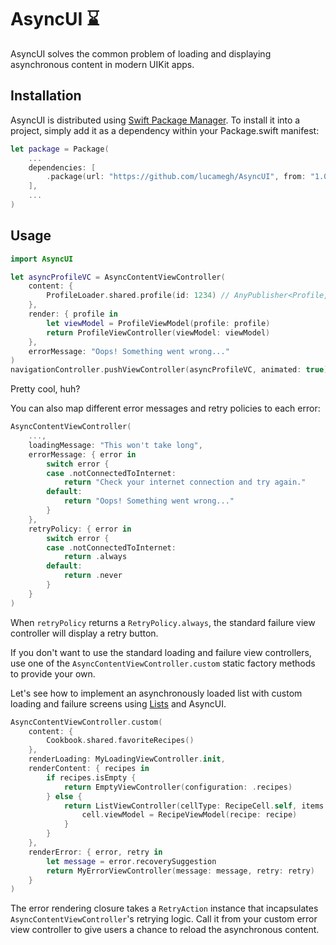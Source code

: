 # AsyncUI ⌛️

AsyncUI solves the common problem of loading and displaying asynchronous content in modern UIKit apps.

## Installation

AsyncUI is distributed using [Swift Package Manager](https://swift.org/package-manager). To install it into a project, simply add it as a dependency within your Package.swift manifest:

```swift
let package = Package(
    ...
    dependencies: [
        .package(url: "https://github.com/lucamegh/AsyncUI", from: "1.0.0")
    ],
    ...
)
```

## Usage

```swift
import AsyncUI

let asyncProfileVC = AsyncContentViewController(
    content: {
        ProfileLoader.shared.profile(id: 1234) // AnyPublisher<Profile, ProfileLoader.Error>
    },
    render: { profile in
        let viewModel = ProfileViewModel(profile: profile)
        return ProfileViewController(viewModel: viewModel)
    },
    errorMessage: "Oops! Something went wrong..."
)
navigationController.pushViewController(asyncProfileVC, animated: true)
```

Pretty cool, huh? 

You can also map different error messages and retry policies to each error:

```swift
AsyncContentViewController(
    ...,
    loadingMessage: "This won't take long",
    errorMessage: { error in
        switch error {
        case .notConnectedToInternet:
            return "Check your internet connection and try again."
        default:
            return "Oops! Something went wrong..."
        }
    },
    retryPolicy: { error in
        switch error {
        case .notConnectedToInternet:
            return .always
        default:
            return .never
        }
    }
)
```

When `retryPolicy` returns a `RetryPolicy.always`, the standard failure view controller will display a retry button.

If you don't want to use the standard loading and failure view controllers, use one of the `AsyncContentViewController.custom` static factory methods to provide your own.

Let's see how to implement an asynchronously loaded list with custom loading and failure screens using [Lists](https://github.com/lucamegh/Lists) and AsyncUI.

```swift
AsyncContentViewController.custom(
    content: { 
        Cookbook.shared.favoriteRecipes()
    },
    renderLoading: MyLoadingViewController.init,
    renderContent: { recipes in
        if recipes.isEmpty {
            return EmptyViewController(configuration: .recipes)
        } else {
            return ListViewController(cellType: RecipeCell.self, items: recipes) { cell, recipe in
                cell.viewModel = RecipeViewModel(recipe: recipe)
            }
        }
    },
    renderError: { error, retry in
        let message = error.recoverySuggestion
        return MyErrorViewController(message: message, retry: retry)
    }
)
```

The error rendering closure takes a `RetryAction` instance that incapsulates `AsyncContentViewController`'s retrying logic. Call it from your custom error view controller to give users a chance to reload the asynchronous content.

